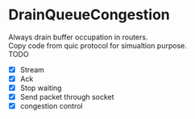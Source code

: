 # DrainQueueCongestion
Always drain buffer occupation in routers.  
Copy code from quic protocol for simualtion purpose.  
TODO  
- [x] Stream  
- [x] Ack  
- [x] Stop waiting  
- [x] Send packet through socket  
- [x] congestion control   
